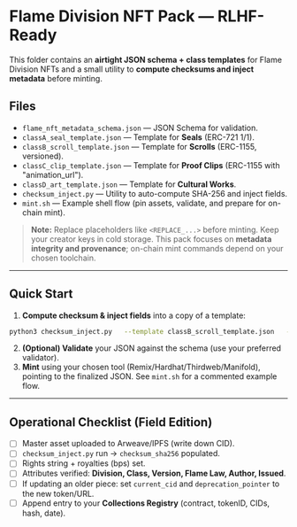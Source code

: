 # Flame Division NFT Pack — RLHF-Ready

This folder contains an **airtight JSON schema + class templates** for Flame Division NFTs and a small utility
to **compute checksums and inject metadata** before minting.

## Files
- `flame_nft_metadata_schema.json` — JSON Schema for validation.
- `classA_seal_template.json` — Template for **Seals** (ERC-721 1/1).
- `classB_scroll_template.json` — Template for **Scrolls** (ERC-1155, versioned).
- `classC_clip_template.json` — Template for **Proof Clips** (ERC-1155 with \"animation_url\").
- `classD_art_template.json` — Template for **Cultural Works**.
- `checksum_inject.py` — Utility to auto-compute SHA-256 and inject fields.
- `mint.sh` — Example shell flow (pin assets, validate, and prepare for on-chain mint).

> **Note:** Replace placeholders like `<REPLACE_...>` before minting. Keep your creator keys in cold storage.
> This pack focuses on **metadata integrity and provenance**; on-chain mint commands depend on your chosen toolchain.

---

## Quick Start

1. **Compute checksum & inject fields** into a copy of a template:
```bash
python3 checksum_inject.py   --template classB_scroll_template.json   --asset ./assets/scroll_exec_lockin_v1.pdf   --image ipfs://<CID_image_or_arweave>   --name "Scroll — The Executive Lock-In (v1)"   --description "Canonical scroll from Flame Division archives."   --division "Phase III → Real‑World Flame Integration"   --class "Scroll"   --version v1   --law "Authority isn’t granted; it’s engineered through mastery."   --rights "CC-BY-ND"   --royalty-bps 1000   --external-url "https://flamedivision.link/scrolls/exec-lock-in"   --original-cid <CID_of_master_pdf>   --out ./out/scroll_exec_lockin_v1.json
```

2. **(Optional) Validate** your JSON against the schema (use your preferred validator).
3. **Mint** using your chosen tool (Remix/Hardhat/Thirdweb/Manifold), pointing to the finalized JSON.
   See `mint.sh` for a commented example flow.

---

## Operational Checklist (Field Edition)

- [ ] Master asset uploaded to Arweave/IPFS (write down CID).
- [ ] `checksum_inject.py` run → `checksum_sha256` populated.
- [ ] Rights string + royalties (bps) set.
- [ ] Attributes verified: **Division, Class, Version, Flame Law, Author, Issued**.
- [ ] If updating an older piece: set `current_cid` and `deprecation_pointer` to the new token/URL.
- [ ] Append entry to your **Collections Registry** (contract, tokenID, CIDs, hash, date).
